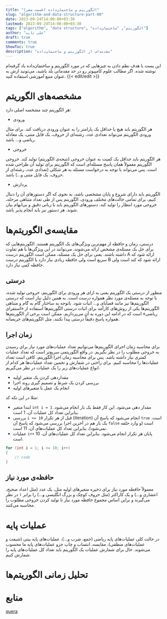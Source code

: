 ```yaml
---
title: "الگوریتم و ساختمان‌داده (قسمت صفر)"
slug: "algorithm-and-data-structure-part-00"
date: 2023-09-24T14:00:00+03:30
lastmod: 2023-09-24T14:00:00+03:30
tags: ["algorithm", "data structure", "الگوریتم", "ساختمان‌داده"]
author: "علی ثابت"
draft: true
comments: true
ShowToc: true
description: "مقدمه‌ای از الگوریتم و ساختمان‌داده"
---
```

این پست با هدف نظم دادن به چیزهایی که در مورد الگوریتم و ساختمان‌داده یاد گرفته‌ام نوشته شده. اگر مطالب علوم کامپیوتر رو در حد مقدماتی بلد باشید، می‌تونید ازش به عنوان منبع آموزشی استفاده کنید.
{{< edit/edit >}}
# مشخصه‌های الگوریتم
هر الگوریتم چند مشخصه اصلی دارد:
* ورودی

هر الگوریتم باید هیچ یا حداقل یک پارامتر را به عنوان ورودی دریافت کند. برای مثال ورودی الگوریتم می‌تواند تعدادی عدد، رشته‌ای از حروف، یک فایل متنی، یک معادله ریاضی و... باشد.
* خروجی

هر الگوریتم باید حداقل یک کمیت به عنوان خروجی (نتیجه‌ی الگوریتم) تولید کند. خروجی الگوریتم معمولاً همان پاسخ مسئله‌ای است که الگوریتم برای تولید آن طراحی شده است. پس می‌تواند با توجه به درخواست مسئله به هر شکلی (تعدادی عدد، رشته‌ای از حروف، یک فایل متنی و...) باشد.
* پردازش

الگوریتم باید دارای شروع و پایان مشخصی باشد، به نحوی که اگر دستورهای آن را دنبال کنیم، برای تمامی حالت‌های مختلف ورودی، الگوریتم پس از طی تعداد متناهی مرحله، خروجی مورد انتظار را تولید کند. دستورهای الگوریتم باید با زبانی دقیق و بی‌ابهام بیان شوند. هر دستور نیز باید انجام پذیر باشد.
# مقایسه‌ی الگوریتم‌ها
درستی، زمان‌ و حافظه‌ از مهم‌ترین ویژگی‌های‌ یک الگوریتم‌ هستند. الگوریتم‌هایی که برای حل یک مسئله‌ی مشخص ارائه می‌شوند، می‌توانند در این ویژگی‌ها با هم تفاوت داشته باشند. یعنی برای حل یک مسئله، ممکن است الگوریتم درست A ارائه شود که سریع است ولی حافظه زیادی نیاز دارد یا الگوریتم درست B ارائه شود که کند است ولی حافظه کمی نیاز دارد.
## درستی
منظور از درستی یک الگوریتم یعنی به ازای هر ورودی برای الگوریتم، خروجی تولید شده، با توجه به مسئله‌ی مورد نظر همواره درست است. به همین دلیل نیاز است که درستی الگوریتم‌ها نیز مانند قضایای و... اثبات شود. باتوجه به ساختار گام به گام و متناهی الگوریتم‌ها یکی از روش‌های کارآمد برای اثبات درستی الگوریتم‌ها استفاده از «استقرای ریاضی» است که در ادامه این دوره به آن می‌پردازیم.
ممکن است برخی از الگوریتم‌ها همواره پاسخ دقیقاً درستی پیدا نکنند، مثل الگوریتم‌های حریصانه.
## زمان اجرا
برای محاسبه زمان اجرای الگوریتم‌ها می‌توانیم تعداد عملیات‌های مورد نیاز برای رسیدن به خروجی مطلوب را در نظر بگیریم. در واقع الگوریتمی سریع‌تر است که تعداد عملیات کمتری نیاز داشته باشد. پس برای محاسبه زمان اجرا الگوریتم، کافی است تعداد عملیات‌ها را محاسبه کنیم.
برای راحتی در شمارش و تخمین تعداد عملیات‌ها هر کدام از انواع عملیات‌های زیر را یک عملیات در نظر می‌گیریم.
- مقداردهی کردن یک متغیر اولیه
- بررسی کردن یک شرط و تصمیم گیری روند اجرا
- انجام یک عمل با متغیرهای اولیه

مثلا در این تکه کد:
- ابتدا متغیر `int i = 1` مقدار دهی می‌شود. این کار فقط یک بار انجام می‌شود. بنابراین تعداد کل عملیات آن، 1 است.
- بررسی `i <= 10` قبل از هر تکرار (iteration) انجام می‌شود که پاسخ آن `true` است. یک بار هم در آخرین اجرا بررسی می‌شود که پاسخ آن `false` است (و وارد حلقه نمی‌شود)، بنابراین تعداد کل عملیات‌های آن، 11 است.
- عملیات `i++` پایان هر تکرار انجام می‌شود. بنابراین تعداد کل عملیات‌های آن، 10 است.
```cs
for (int i = 1; i <= 10; i++) 
{ 
	// code
}
```
## حافظه‌ی مورد نیاز
معمولاً حافظه مورد نیاز برای ذخیره متغیرهای اولیه مثل، یک عدد (مثل اعداد صحیح، اعشاری و...) و یک کاراکتر (مثل حروف کوچک و بزرگ انگلیسی و...) را برابر ۱ در نظر می‌گیرند و براین اساس مجموع حافظه مورد نیاز تا تولید کردن خروجی مطلوب را محاسبه می‌کنند.
# عملیات پایه
در حالت کلی عملیات‌های پایه ریاضی (جمع، ضرب و...)، عملیات‌های پایه بیتی (شیفت و عملیات‌های منطقی)، مقایسه، انتساب و چاپ جزو عملیات‌های پایه ما محسوب می‌شوند. حال برای شمارش عملیات یک الگوریتم باید تعداد کل عملیات‌های پایه را شمارش کنیم.
# تحلیل زمانی الگوریتم‌ها

# منابع
[quera](https://quera.org/)